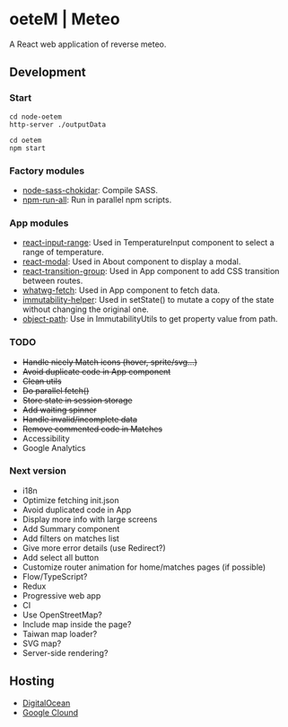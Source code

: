 # oeteM | Meteo
A React web application of reverse meteo.

## Development

### Start
```
cd node-oetem
http-server ./outputData

cd oetem
npm start
```

### Factory modules
* [node-sass-chokidar](https://github.com/michaelwayman/node-sass-chokidar): Compile SASS.
* [npm-run-all](https://github.com/mysticatea/npm-run-all): Run in parallel npm scripts.

### App modules
* [react-input-range](https://github.com/davidchin/react-input-range): Used in TemperatureInput component to select a range of temperature.
* [react-modal](https://github.com/reactjs/react-modal): Used in About component to display a modal.
* [react-transition-group](https://github.com/reactjs/react-transition-group): Used in App component to add CSS transition between routes.
* [whatwg-fetch](https://github.com/github/fetch): Used in App component to fetch data.
* [immutability-helper](https://github.com/kolodny/immutability-helper): Used in setState() to mutate a copy of the state without changing the original one.
* [object-path](https://github.com/mariocasciaro/object-path): Use in ImmutabilityUtils to get property value from path.

### TODO
* ~~Handle nicely Match icons (hover, sprite/svg...)~~
* ~~Avoid duplicate code in App component~~
* ~~Clean utils~~
* ~~Do parallel fetch()~~
* ~~Store state in session storage~~
* ~~Add waiting spinner~~
* ~~Handle invalid/incomplete data~~
* ~~Remove commented code in Matches~~
* Accessibility
* Google Analytics


### Next version
* i18n
* Optimize fetching init.json
* Avoid duplicated code in App
* Display more info with large screens
* Add Summary component
* Add filters on matches list
* Give more error details (use Redirect?)
* Add select all button
* Customize router animation for home/matches pages (if possible)
* Flow/TypeScript?
* Redux
* Progressive web app
* CI
* Use OpenStreetMap?
* Include map inside the page?
* Taiwan map loader?
* SVG map?
* Server-side rendering?


## Hosting
* [DigitalOcean](https://try.digitalocean.com/cloud-hosting/)
* [Google Clound](https://cloud.google.com/nodejs/)

